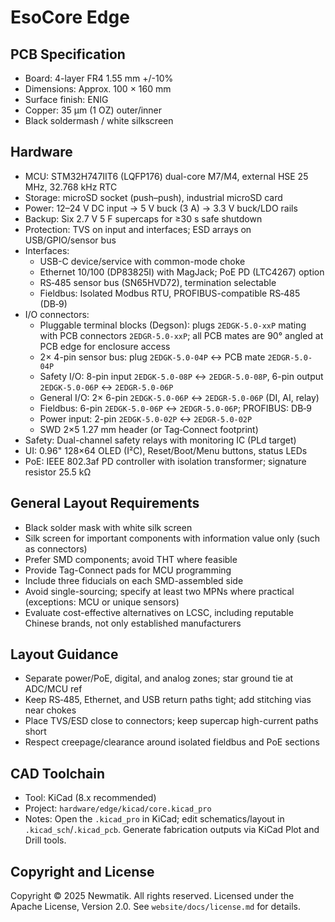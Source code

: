 # EsoCore Edge

## PCB Specification

- Board: 4-layer FR4 1.55 mm +/-10%
- Dimensions: Approx. 100 × 160 mm
- Surface finish: ENIG
- Copper: 35 µm (1 OZ) outer/inner
- Black soldermash / white silkscreen

## Hardware

- MCU: STM32H747IIT6 (LQFP176) dual-core M7/M4, external HSE 25 MHz, 32.768 kHz RTC
- Storage: microSD socket (push–push), industrial microSD card
- Power: 12–24 V DC input → 5 V buck (3 A) → 3.3 V buck/LDO rails
- Backup: Six 2.7 V 5 F supercaps for ≥30 s safe shutdown
- Protection: TVS on input and interfaces; ESD arrays on USB/GPIO/sensor bus
- Interfaces:
  - USB-C device/service with common-mode choke
  - Ethernet 10/100 (DP83825I) with MagJack; PoE PD (LTC4267) option
  - RS‑485 sensor bus (SN65HVD72), termination selectable
  - Fieldbus: Isolated Modbus RTU, PROFIBUS-compatible RS‑485 (DB‑9)
- I/O connectors:
  - Pluggable terminal blocks (Degson): plugs `2EDGK-5.0-xxP` mating with PCB connectors `2EDGR-5.0-xxP`; all PCB mates are 90° angled at PCB edge for enclosure access
  - 2× 4-pin sensor bus: plug `2EDGK-5.0-04P` ↔ PCB mate `2EDGR-5.0-04P`
  - Safety I/O: 8-pin input `2EDGK-5.0-08P` ↔ `2EDGR-5.0-08P`, 6-pin output `2EDGK-5.0-06P` ↔ `2EDGR-5.0-06P`
  - General I/O: 2× 6-pin `2EDGK-5.0-06P` ↔ `2EDGR-5.0-06P` (DI, AI, relay)
  - Fieldbus: 6-pin `2EDGK-5.0-06P` ↔ `2EDGR-5.0-06P`; PROFIBUS: DB‑9
  - Power input: 2-pin `2EDGK-5.0-02P` ↔ `2EDGR-5.0-02P`
  - SWD 2×5 1.27 mm header (or Tag‑Connect footprint)
- Safety: Dual-channel safety relays with monitoring IC (PLd target)
- UI: 0.96" 128×64 OLED (I²C), Reset/Boot/Menu buttons, status LEDs
- PoE: IEEE 802.3af PD controller with isolation transformer; signature resistor 25.5 kΩ

## General Layout Requirements

- Black solder mask with white silk screen
- Silk screen for important components with information value only (such as connectors)
- Prefer SMD components; avoid THT where feasible
- Provide Tag-Connect pads for MCU programming
- Include three fiducials on each SMD-assembled side
- Avoid single-sourcing; specify at least two MPNs where practical (exceptions: MCU or unique sensors)
- Evaluate cost-effective alternatives on LCSC, including reputable Chinese brands, not only established manufacturers

## Layout Guidance

- Separate power/PoE, digital, and analog zones; star ground tie at ADC/MCU ref
- Keep RS‑485, Ethernet, and USB return paths tight; add stitching vias near chokes
- Place TVS/ESD close to connectors; keep supercap high-current paths short
- Respect creepage/clearance around isolated fieldbus and PoE sections

## CAD Toolchain

- Tool: KiCad (8.x recommended)
- Project: `hardware/edge/kicad/core.kicad_pro`
- Notes: Open the `.kicad_pro` in KiCad; edit schematics/layout in `.kicad_sch`/`.kicad_pcb`. Generate fabrication outputs via KiCad Plot and Drill tools.

## Copyright and License

Copyright © 2025 Newmatik. All rights reserved.
Licensed under the Apache License, Version 2.0. See `website/docs/license.md` for details.

